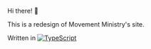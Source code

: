 Hi there! 👋

This is a redesign of Movement Ministry's site.

Written in [![TypeScript](https://cdn3.emoji.gg/emojis/8584-typescript.png)](https://emoji.gg/emoji/8584-typescript)